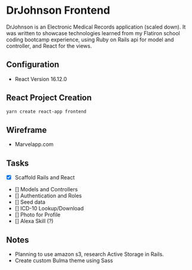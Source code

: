 # DrJohnson Frontend

DrJohnson is an Electronic Medical Records application (scaled down). It was written to showcase technologies learned from my Flatiron school coding bootcamp experience, using Ruby on Rails api for model and controller, and React for the views.

## Configuration

- React Version 16.12.0

## React Project Creation

```bash
yarn create react-app frontend
```

## Wireframe

- Marvelapp.com

## Tasks

- [x] Scaffold Rails and React
- [] Models and Controllers
- [] Authentication and Roles
- [] Seed data
- [] ICD-10 Lookup/Download
- [] Photo for Profile
- [] Alexa Skill (?)

## Notes

- Planning to use amazon s3, research Active Storage in Rails.
- Create custom Bulma theme using Sass
